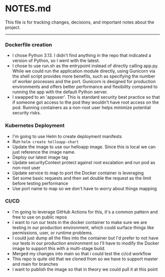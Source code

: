 # NOTES.md

This file is for tracking changes, decisions, and important notes about the project.

---

### Dockerfile creation
- I chose Python 3.13. I didn't find anything in the repo that indicated a version of Python, so I went with the latest.
- I chose to use run.sh as the entrypoint instead of directly calling app.py. While we could run the application module directly, using Gunicorn via the shell script provides more benefits, such as specifying the number of worker processes and the port. Gunicorn is designed for production environments and offers better performance and flexibility compared to running the app with the default Python server.
- I swapped to an 'appuser'. This is standard security best practice so that if someone got access to the pod they wouldn't have root access on the pod. Running containers as a non-root user helps minimize potential security risks.

### Kubernetes Deployment
- I'm going to use Helm to create deployment manifests 
- Run `helm create helloapp-chart`
- Update the image to use our helloapp image. Since this is local we can just reference the image name.
- Deploy our latest image tag
- Update securityContext protect against root escalation and run pod as non-root user
- Update service to map to port the Docker container is leveraging
- Set some basic requests and then set double the request as the limit before testing performance
- Use port name to map so we don't have to worry about things mapping 

### CI/CD
- I'm going to leverage GitHub Actions for this, it's a common pattern and free to use on public repos
- I want to run our tests in the docker container to make sure we are testing in our production environment, which could surface things like permissions, user, or runtime problems.
- I could just dump all the files into the container but I'd prefer to not have our tests in our production environment so I'll have to modify the Docker image to support this with a multi-stage build.
- Merged my changes into main so that i could test the ci/cd workflow
- This repo is quite old that we cloned from so we have to support master and main for branches
- I want to publish the image so that in theory we could pull it at this point
